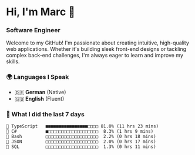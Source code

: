 # Hi, I'm Marc 👋 
### Software Engineer

Welcome to my GitHub! I'm passionate about creating intuitive, high-quality web applications. Whether it's building sleek front-end designs or tackling complex back-end challenges, I'm always eager to learn and improve my skills.  

### 🌍 Languages I Speak  
- 🇩🇪 **German** (Native)  
- 🇬🇧 **English** (Fluent)

### 🤯 What I did the last 7 days

```
🔷 TypeScript   ■■■■■■■■■■■■■■■■□□□□ 81.0% (11 hrs 23 mins)
🔷 C#           ■□□□□□□□□□□□□□□□□□□□  8.3% (1 hrs 9 mins)
📄 Bash         □□□□□□□□□□□□□□□□□□□□  2.2% (0 hrs 18 mins)
📄 JSON         □□□□□□□□□□□□□□□□□□□□  2.0% (0 hrs 17 mins)
📄 SQL          □□□□□□□□□□□□□□□□□□□□  1.3% (0 hrs 11 mins)
```